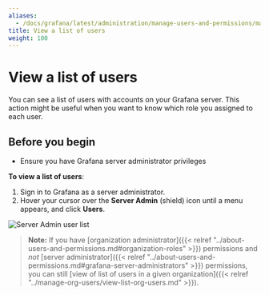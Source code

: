```yaml
---
aliases:
  - /docs/grafana/latest/administration/manage-users-and-permissions/manage-server-users/view-list-users/
title: View a list of users
weight: 100
---
```


# View a list of users

You can see a list of users with accounts on your Grafana server. This action might be useful when you want to know which role you assigned to each user.

## Before you begin

- Ensure you have Grafana server administrator privileges

**To view a list of users**:

1. Sign in to Grafana as a server administrator.
1. Hover your cursor over the **Server Admin** (shield) icon until a menu appears, and click **Users**.

![Server Admin user list](/static/img/docs/manage-users/server-user-list-7-3.png)

> **Note:** If you have [organization administrator]({{< relref "../about-users-and-permissions.md#organization-roles" >}}) permissions and _not_ [server administrator]({{< relref "../about-users-and-permissions.md#grafana-server-administrators" >}}) permissions, you can still [view of list of users in a given organization]({{< relref "../manage-org-users/view-list-org-users.md" >}}).
